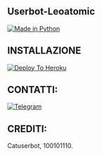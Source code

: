 ## Userbot-Leoatomic


[![Made in Python](https://img.shields.io/badge/Made%20in-python-red.svg)](https://www.python.org/)

## INSTALLAZIONE

[![Deploy To Heroku](https://www.herokucdn.com/deploy/button.svg)](https://dashboard.heroku.com/new?button-url=https%3A%2F%2Fgithub.com%2Fleoatomic%2Fubotpack&template=https%3A%2F%2Fgithub.com%2Fleoatomic%2Fubotpack)

## CONTATTI:

[![Telegram](https://img.shields.io/badge/TG-%20@Leoatomic-black.svg)](https://t.me/Leoatomic)


## CREDITI:

Catuserbot, 100101110.
